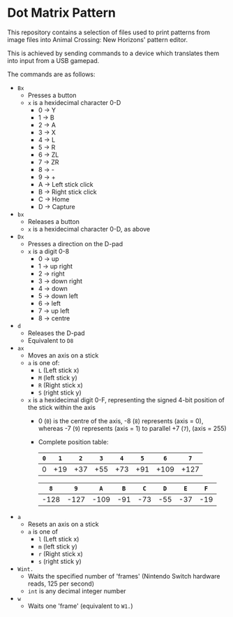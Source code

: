 # Dot Matrix Pattern

This repository contains a selection of files used to print patterns from image files into Animal Crossing: New Horizons' pattern editor.

This is achieved by sending commands to a device which translates them into input from a USB gamepad.

The commands are as follows:

- `Bx`
  - Presses a button
  - `x` is a hexidecimal character 0-D
    - 0 → Y
    - 1 → B
    - 2 → A
    - 3 → X
    - 4 → L
    - 5 → R
    - 6 → ZL
    - 7 → ZR
    - 8 → -
    - 9 → +
    - A → Left stick click
    - B → Right stick click
    - C → Home
    - D → Capture
- `bx`
  - Releases a button
  - `x` is a hexidecimal character 0-D, as above
- `Dx`
  - Presses a direction on the D-pad
  - `x` is a digit 0-8
    - 0 → up
    - 1 → up right
    - 2 → right
    - 3 → down right
    - 4 → down
    - 5 → down left
    - 6 → left
    - 7 → up left
    - 8 → centre
- `d`
  - Releases the D-pad
  - Equivalent to `D8`
- `ax`
  - Moves an axis on a stick
  - `a` is one of:
    - `L` (Left stick x)
    - `M` (left stick y)
    - `R` (Right stick x)
    - `S` (right stick y)
  - `x` is a hexidecimal digit 0-F, representing the signed 4-bit position of the stick within the axis
    - 0 (`0`) is the centre of the axis, -8 (`8`) represents (axis = 0), whereas -7 (`9`) represents (axis = 1) to parallel +7 (`7`), (axis = 255)
    - Complete position table:

      `0` | `1` | `2` | `3` | `4` | `5` | `6` | `7`
      --- | --- | --- | --- | --- | --- | --- | ---
       0  | +19 | +37 | +55 | +73 | +91 |+109 |+127

      `8` | `9` | `A` | `B` | `C` | `D` | `E` | `F`
      --- | --- | --- | --- | --- | --- | --- | ---
      -128| -127| -109| -91 | -73 | -55 | -37 | -19
- `a`
  - Resets an axis on a stick
  - `a` is one of
    - `l` (Left stick x)
    - `m` (left stick y)
    - `r` (Right stick x)
    - `s` (right stick y)
- `Wint.`
  - Waits the specified number of 'frames' (Nintendo Switch hardware reads, 125 per second)
  - `int` is any decimal integer number
- `w`
  - Waits one 'frame' (equivalent to `W1.`)
